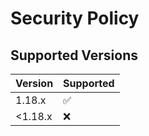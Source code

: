 # Security Policy

## Supported Versions

| Version | Supported          |
| ------- | ------------------ |
| 1.18.x   | :white_check_mark: |
| <1.18.x   | :x:                |
